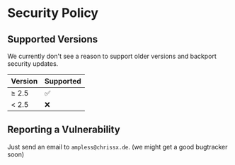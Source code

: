 # Security Policy

## Supported Versions

We currently don't see a reason to support older versions and backport
security updates.

| Version | Supported          |
| ------- | ------------------ |
| ≥ 2.5   | :white_check_mark: |
| < 2.5   | :x:                |

## Reporting a Vulnerability

Just send an email to `ampless@chrissx.de`.
(we might get a good bugtracker soon)
